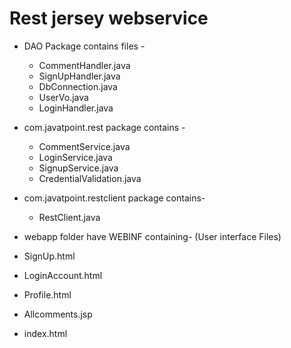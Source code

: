# Rest jersey webservice

- DAO Package contains files -
  - CommentHandler.java
  - SignUpHandler.java
  - DbConnection.java
  - UserVo.java
  - LoginHandler.java
  
 - com.javatpoint.rest package contains -
   - CommentService.java
   - LoginService.java
   - SignupService.java
   - CredentialValidation.java

- com.javatpoint.restclient package contains-
  - RestClient.java
  
 - webapp folder have WEBINF containing-
 (User interface  Files)
  - SignUp.html
  - LoginAccount.html
  - Profile.html
  - Allcomments.jsp
  - index.html
